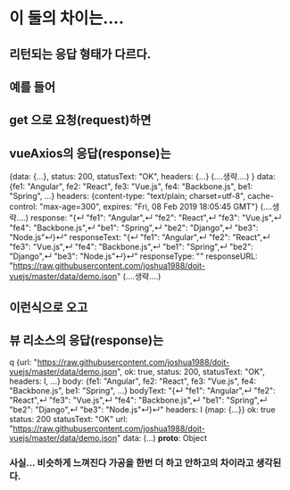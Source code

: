 # 이 둘의 차이는....


## 리턴되는 응답 형태가 다르다.

## 예를 들어

## get 으로 요청(request)하면

## vueAxios의 응답(response)는
{data: {…}, status: 200, statusText: "OK", headers: {…}  (....생략....) }
data: {fe1: "Angular", fe2: "React", fe3: "Vue.js", fe4: "Backbone.js", be1: "Spring", …}
headers: {content-type: "text/plain; charset=utf-8", cache-control: "max-age=300", expires: "Fri, 08 Feb 2019 18:05:45 GMT"}
(....생략....)
response: "{↵	"fe1": "Angular",↵	"fe2": "React",↵	"fe3": "Vue.js",↵	"fe4": "Backbone.js",↵	"be1": "Spring",↵	"be2": "Django",↵	"be3": "Node.js"↵}↵"
responseText: "{↵	"fe1": "Angular",↵	"fe2": "React",↵	"fe3": "Vue.js",↵	"fe4": "Backbone.js",↵	"be1": "Spring",↵	"be2": "Django",↵	"be3": "Node.js"↵}↵"
responseType: ""
responseURL: "https://raw.githubusercontent.com/joshua1988/doit-vuejs/master/data/demo.json"
(....생략....)

## 이런식으로 오고


## 뷰 리소스의 응답(response)는
q {url: "https://raw.githubusercontent.com/joshua1988/doit-vuejs/master/data/demo.json", ok: true, status: 200, statusText: "OK", headers: I, …}
body: {fe1: "Angular", fe2: "React", fe3: "Vue.js", fe4: "Backbone.js", be1: "Spring", …}
bodyText: "{↵	"fe1": "Angular",↵	"fe2": "React",↵	"fe3": "Vue.js",↵	"fe4": "Backbone.js",↵	"be1": "Spring",↵	"be2": "Django",↵	"be3": "Node.js"↵}↵"
headers: I {map: {…}}
ok: true
status: 200
statusText: "OK"
url: "https://raw.githubusercontent.com/joshua1988/doit-vuejs/master/data/demo.json"
data: (...)
__proto__: Object


### 사실... 비슷하게 느껴진다 가공을 한번 더 하고 안하고의 차이라고 생각된다.
